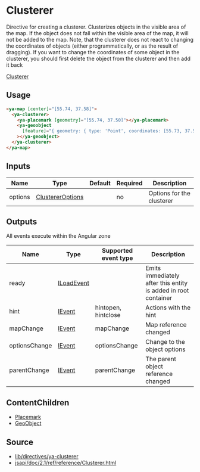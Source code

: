 # Clusterer

Directive for creating a clusterer. Clusterizes objects in the visible area of the map.
If the object does not fall within the visible area of the map, it will not be added to the map.
Note, that the clusterer does not react to changing the coordinates of objects (either programmatically,
or as the result of dragging). If you want to change the coordinates of some object in the clusterer,
you should first delete the object from the clusterer and then add it back

[Clusterer](https://placemark-clusterer.stackblitz.io ':include :type=iframe height=550px')

## Usage

```html
<ya-map [center]="[55.74, 37.58]">
  <ya-clusterer>
    <ya-placemark [geometry]="[55.74, 37.50]"></ya-placemark>
    <ya-geoobject
      [feature]="{ geometry: { type: 'Point', coordinates: [55.73, 37.52] } }"
    ></ya-geoobject>
  </ya-clusterer>
</ya-map>
```

## Inputs

| Name    | Type               | Default | Required | Description               |
| ------- | ------------------ | ------- | -------- | ------------------------- |
| options | [ClustererOptions] |         | no       | Options for the clusterer |

[clustereroptions]: https://tech.yandex.com/maps/jsapi/doc/2.1/ref/reference/Clusterer-docpage/#Clusterer__param-options

## Outputs

All events execute within the Angular zone

| Name          | Type         | Supported event type | Description                                                    |
| ------------- | ------------ | -------------------- | -------------------------------------------------------------- |
| ready         | [ILoadEvent] |                      | Emits immediately after this entity is added in root container |
| hint          | [IEvent]     | hintopen, hintclose  | Actions with the hint                                          |
| mapChange     | [IEvent]     | mapChange            | Map reference changed                                          |
| optionsChange | [IEvent]     | optionsChange        | Change to the object options                                   |
| parentChange  | [IEvent]     | parentChange         | The parent object reference changed                            |

[iloadevent]: interfaces/load-event.md
[ievent]: interfaces/event.md

## ContentChildren

- [Placemark](directives/placemark.md)
- [GeoObject](directives/geoobject.md)

## Source

- [lib/directives/ya-clusterer](https://github.com/ddubrava/angular8-yandex-maps/tree/master/projects/angular8-yandex-maps/src/lib/directives/ya-clusterer)
- [jsapi/doc/2.1/ref/reference/Clusterer.html](https://yandex.ru/dev/maps/jsapi/doc/2.1/ref/reference/Clusterer.html)
